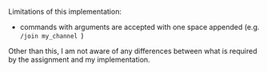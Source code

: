 Limitations of this implementation:

- commands with arguments are accepted with one space appended (e.g. `/join my_channel `)

Other than this, I am not aware of any differences between what is required by the assignment and my implementation.
